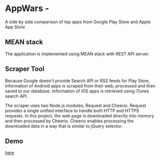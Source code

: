 # AppWars -

A side by side comparison of top apps from Google Play Store and Apple App Store

## MEAN stack

The application is implemented using MEAN stack with REST API server.

## Scraper Tool

Because Google doesn't provide Search API or RSS feeds for Play Store, information of Android apps is scraped from their web, processed and then saved to our database.
Information of iOS apps is retrieved using iTunes search API.

The scraper uses two Node.js modules, Request and Cheerio.
Request provides a single unified interface to handle both HTTP and HTTPS requests. In this project, the web page is downloaded directly into memory and then processed by Cheerio.
Cheerio enables processing the downloaded data in a way that is similar to jQuery selector.

## Demo

<a href="#">here</a>